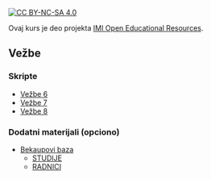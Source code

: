 [![CC BY-NC-SA 4.0][licence-shield]][licence]

Ovaj kurs je deo projekta [IMI Open Educational Resources](https://imioer.github.io).

## Vežbe

### Skripte

- [Vežbe 6](vezbe/06.md)
- [Vežbe 7](vezbe/07.md)
- [Vežbe 8](vezbe/08.md)
<!--- [Vežbe 9](vezbe/09.md)-->

### Dodatni materijali (opciono)

- [Bekaupovi baza]()
    - [STUDIJE](materijali/STUDIJE.bak)
    - [RADNICI](materijali/Radnici.bak)

[licence]: http://creativecommons.org/licenses/by-nc-sa/4.0/
[licence-shield]: https://img.shields.io/badge/License-CC%20BY--NC--SA%204.0-lightgrey.svg
